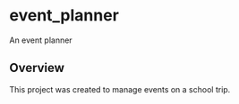 # event_planner

An event planner

## Overview

This project was created to manage events on a school trip. 
